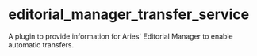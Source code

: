 # editorial_manager_transfer_service
A plugin to provide information for Aries' Editorial Manager to enable automatic transfers.
